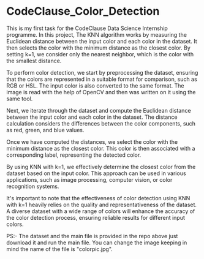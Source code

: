# CodeClause_Color_Detection

  This is my first task for the CodeClause Data Science Internship programme.
  In this project, 
  The KNN algorithm works by measuring the Euclidean distance between the input color and each color in the dataset. It then selects the color with the minimum distance as the closest color. By setting k=1, we consider only the nearest neighbor, which is the color with the smallest distance.

  To perform color detection, we start by preprocessing the dataset, ensuring that the colors are represented in a suitable format for comparison, such as RGB or HSL. The input color is also converted to the same format.
  The image is read with the help of OpenCV and then was written on it using the same tool.

  Next, we iterate through the dataset and compute the Euclidean distance between the input color and each color in the dataset. The distance calculation considers the differences between the color components, such as red, green, and blue values.
  
  Once we have computed the distances, we select the color with the minimum distance as the closest color. This color is then associated with a corresponding label, representing the detected color.

  By using KNN with k=1, we effectively determine the closest color from the dataset based on the input color. This approach can be used in various applications, such as image processing, computer vision, or color recognition systems.

  It's important to note that the effectiveness of color detection using KNN with k=1 heavily relies on the quality and representativeness of the dataset. A diverse dataset with a wide range of colors will enhance the accuracy of the color detection process, ensuring reliable results for different input colors.
  
  PS:-
  The dataset and the main file is provided in the repo above just download it and run the main file. 
  You can change the image keeping in mind the name of the file is "colorpic.jpg".
